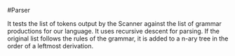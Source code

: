 #Parser

It tests the list of tokens output by the Scanner against the list of grammar productions for our language. It uses recursive descent for parsing. If the original list follows the rules of the grammar, it is added to a n-ary tree in the order of a leftmost derivation.  